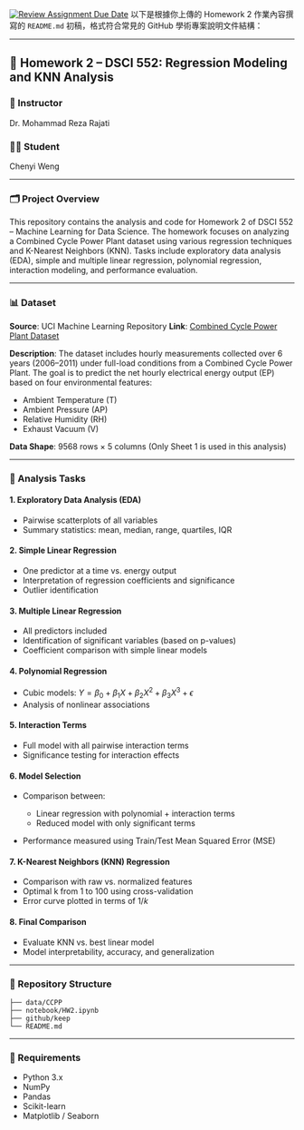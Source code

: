 [![Review Assignment Due Date](https://classroom.github.com/assets/deadline-readme-button-22041afd0340ce965d47ae6ef1cefeee28c7c493a6346c4f15d667ab976d596c.svg)](https://classroom.github.com/a/8Eoh9HGo)
以下是根據你上傳的 Homework 2 作業內容撰寫的 `README.md` 初稿，格式符合常見的 GitHub 學術專案說明文件結構：

---

## 📘 Homework 2 – DSCI 552: Regression Modeling and KNN Analysis

### 📌 Instructor

Dr. Mohammad Reza Rajati

### 🧑‍💻 Student

Chenyi Weng

---

### 🗂 Project Overview

This repository contains the analysis and code for Homework 2 of DSCI 552 – Machine Learning for Data Science. The homework focuses on analyzing a Combined Cycle Power Plant dataset using various regression techniques and K-Nearest Neighbors (KNN). Tasks include exploratory data analysis (EDA), simple and multiple linear regression, polynomial regression, interaction modeling, and performance evaluation.

---

### 📊 Dataset

**Source**: UCI Machine Learning Repository
**Link**: [Combined Cycle Power Plant Dataset](https://archive.ics.uci.edu/ml/datasets/Combined+Cycle+Power+Plant)

**Description**:
The dataset includes hourly measurements collected over 6 years (2006–2011) under full-load conditions from a Combined Cycle Power Plant. The goal is to predict the net hourly electrical energy output (EP) based on four environmental features:

* Ambient Temperature (T)
* Ambient Pressure (AP)
* Relative Humidity (RH)
* Exhaust Vacuum (V)

**Data Shape**: 9568 rows × 5 columns
(Only Sheet 1 is used in this analysis)

---

### 🧪 Analysis Tasks

#### 1. Exploratory Data Analysis (EDA)

* Pairwise scatterplots of all variables
* Summary statistics: mean, median, range, quartiles, IQR

#### 2. Simple Linear Regression

* One predictor at a time vs. energy output
* Interpretation of regression coefficients and significance
* Outlier identification

#### 3. Multiple Linear Regression

* All predictors included
* Identification of significant variables (based on p-values)
* Coefficient comparison with simple linear models

#### 4. Polynomial Regression

* Cubic models: $Y = \beta_0 + \beta_1X + \beta_2X^2 + \beta_3X^3 + \epsilon$
* Analysis of nonlinear associations

#### 5. Interaction Terms

* Full model with all pairwise interaction terms
* Significance testing for interaction effects

#### 6. Model Selection

* Comparison between:

  * Linear regression with polynomial + interaction terms
  * Reduced model with only significant terms
* Performance measured using Train/Test Mean Squared Error (MSE)

#### 7. K-Nearest Neighbors (KNN) Regression

* Comparison with raw vs. normalized features
* Optimal k from 1 to 100 using cross-validation
* Error curve plotted in terms of $1/k$

#### 8. Final Comparison

* Evaluate KNN vs. best linear model
* Model interpretability, accuracy, and generalization

---

### 📁 Repository Structure

```
├── data/CCPP
├── notebook/HW2.ipynb
├── github/keep
└── README.md
```

---

### 🧠 Requirements

* Python 3.x
* NumPy
* Pandas
* Scikit-learn
* Matplotlib / Seaborn
